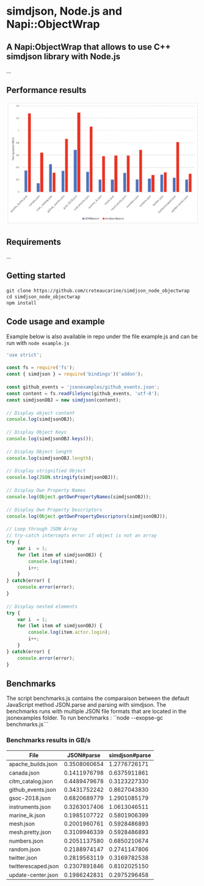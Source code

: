 # simdjson, Node.js and Napi::ObjectWrap

## A Napi:ObjectWrap that allows to use C++ simdjson library with Node.js
...

## Performance results
![GBPS Graph](doc/gbps.png)

## Requirements
...

## Getting started
```
git clone https://github.com/croteaucarine/simdjson_node_objectwrap
cd simdjson_node_objectwrap
npm install
```

## Code usage and example
Example below is also available in repo under the file example.js and can be run with ```node example.js```
```javascript
'use strict';

const fs = require('fs');
const { simdjson } = require('bindings')('addon');

const github_events = 'jsonexamples/github_events.json';
const content = fs.readFileSync(github_events, 'utf-8');
const simdjsonOBJ = new simdjson(content);

// Display object content
console.log(simdjsonOBJ);

// Display Object Keys
console.log(simdjsonOBJ.keys());

// Display Object length
console.log(simdjsonOBJ.length);

// Display strignified Object
console.log(JSON.stringify(simdjsonOBJ));

// Display Own Property Names
console.log(Object.getOwnPropertyNames(simdjsonOBJ));

// Display Own Property Descriptors
console.log(Object.getOwnPropertyDescriptors(simdjsonOBJ));

// Loop through JSON Array 
// try-catch intercepts error if object is not an array
try {
    var i  = 1;
    for (let item of simdjsonOBJ) {
        console.log(item);
        i++;
    }
} catch(error) {
    console.error(error);
}

// Display nested elements
try {
    var i  = 1;
    for (let item of simdjsonOBJ) {
        console.log(item.actor.login);
        i++;
    }
} catch(error) {
    console.error(error);
}
```

## Benchmarks
The script benchmarks.js contains the comparaison between the default JavaScript method JSON.parse and parsing with simdjson. 
The benchmarks runs with multiple JSON file formats that are located in the jsonexamples folder. 
To run benchmarks : ``node --exopse-gc benchmarks.js```

### Benchmarks results in GB/s
|      File       |        JSON#parse        | simdjson#parse |
| ------------- | ------------- |------------- |
| apache_builds.json |       0.3508060654       |  1.2776726171       |
| canada.json |       0.1411976798       | 0.6375911861       |
| citm_catalog.json |       0.4489479678       |  0.3123227330       |
| github_events.json |       0.3431752242       |  0.8627043830       |
| gsoc-2018.json |       0.6820689779       |  1.2901085179       |
| instruments.json |       0.3263017406       |  1.0613046511       |
| marine_ik.json |       0.1985107722       |  0.5801906399       |
| mesh.json |       0.2001960761       |  0.5928486893       |
| mesh.pretty.json |       0.3109946339       |  0.5928486893       |
| numbers.json |       0.2051137580       |  0.6850210674       |
| random.json |       0.2188974147       |  0.2741147806       | 
| twitter.json |       0.2819563119       |  0.3169782538       | 
| twitterescaped.json |       0.2307891846       |   0.8102025150       |
| update-center.json |       0.1986242831       |  0.2975296458       | 







